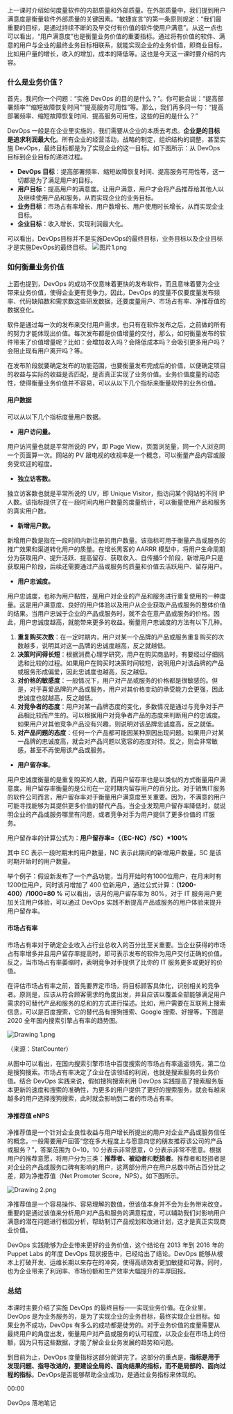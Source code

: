 上一课时介绍如何度量软件的内部质量和外部质量。在外部质量中，我们提到用户满意度是衡量软件外部质量的关键因素。“敏捷宣言”的第一条原则规定：“我们最重要的目标，是通过持续不断的及早交付有价值的软件使用户满意”。从这一点也可以看出，“用户满意度”也是衡量业务价值的重要指标。通过将有价值的软件、满意的用户与企业的最终业务目标相联系，就能实现企业的业务价值，即商业目标，比如用户量的增长，收入的增加，成本的降低等。这也是今天这一课时要介绍的内容。

### 什么是业务价值？

首先，我问你一个问题：“实施 DevOps 的目的是什么？”。你可能会说：“提高部署频率”“缩短故障恢复时间”“提高服务可用性”等。那么，我们再多问一句：“提高部署频率、缩短故障恢复时间、提高服务可用性，这些的目的是什么？”

DevOps 一般是在企业里实施的，我们需要从企业的本质去考虑。**企业是的目标是追求利润最大化**。所有企业的经营活动，战略的制定，组织结构的调整，甚至实施 DevOps，最终目标都是为了实现企业的这一目标。如下图所示：从 DevOps 目标到企业目标的递进过程。

- **DevOps 目标**：提高部署频率、缩短故障恢复时间、提高服务可用性等，这一切都是为了满足用户的目标。
- **用户目标**：提高用户的满意度。让用户满意，用户才会将产品推荐给其他人以及继续使用产品和服务，从而实现企业的业务目标。
- **业务目标**：市场占有率增长、用户数增长、用户使用时长增长，从而实现企业目标。
- **企业目标**：收入增长，实现利润最大化。

可以看出，DevOps目标并不是实施DevOps的最终目标，业务目标以及企业目标才是实施DevOps的最终目标。
![图片1.png](https://s0.lgstatic.com/i/image/M00/94/3B/Ciqc1GAXyUyAQX4CAAEEbA_JVZE411.png)

### 如何衡量业务价值

上面也提到，DevOps 的成功不仅意味着更快的发布软件，而且意味着要为企业带来业务价值，使得企业更有竞争力。因此，DevOps 的度量不仅要度量发布频率、代码缺陷数和需求数这些研发数据，还要度量用户、市场占有率、净推荐值的数据变化。

软件是通过每一次的发布来交付用户需求，也只有在软件发布之后，之前做的所有的努力才能体现出价值。每次发布都是价值增量的交付，那么，如何衡量发布的软件带来了价值增量呢？比如：会增加收入吗？会降低成本吗？会吸引更多用户吗？会阻止现有用户离开吗？等。

在发布阶段就要确定发布的功能范围，也要衡量发布完成后的价值，以便确定项目的收益与实际的收益是否匹配，是否真正实现了业务价值。业务价值度量的动态性，使得衡量业务价值并不容易，可以从以下几个指标来衡量软件的业务价值。

#### 用户数据

可以从以下几个指标度量用户数据。

- **用户访问量。**

用户访问量也就是平常所说的 PV，即 Page View，页面浏览量，同一个人浏览同一个页面算一次。网站的 PV 跟电视的收视率是一个概念，可以衡量产品内容或服务受欢迎的程度。

- **独立访客数。**

独立访客数也就是平常所说的 UV，即 Unique Visitor，指访问某个网站的不同 IP 人数。该指标提供了在一段时间内用户数量的度量统计，可以衡量使用产品和服务的真实用户数。

- **新增用户数。**

新增用户数是指在一段时间内新注册的用户数量。该指标可用于衡量产品或服务的推广效果和渠道转化用户的质量。在增长黑客的 AARRR 模型中，将用户生命周期分为获取用户、提升活跃、提高留存、获取收入、自传播5个阶段，新增用户只是获取用户阶段，后续还需要通过产品或服务的质量和价值去活跃用户、留存用户。

- **用户忠诚度。**

用户忠诚度，也称为用户黏性，是用户对企业的产品和服务进行重复使用的一种度量。这是用户满意度、良好的用户体验以及用户从企业获取产品或服务的整体价值的结果。当用户忠诚于企业的产品或服务时，就不会在意产品或服务的价格。因此，用户忠诚度越高，就能带来更多的收益。衡量用户忠诚度的方法有以下几种。

1. **重复购买次数**：在一定时期内，用户对某一个品牌的产品或服务重复购买的次数越多，说明其对这一品牌的忠诚度越高，反之就越低。
2. **决策时间得长短**：根据消费心理学研究，用户在购买商品时，有要经过仔细挑选和比较的过程。如果用户在购买时决策时间较短，说明用户对该品牌的产品或服务形成偏爱，因此忠诚度也越高，反之越低。
3. **对价格的敏感度**：一般情况下，用户对产品或服务的价格都是很敏感的。但是，对于喜爱品牌的产品或服务，用户对其价格变动的承受能力会更强，因此忠诚度也就越高，反之越低。
4. **对竞争者的态度**：用户对某一品牌态度的变化，多数情况是通过与竞争对手产品相比较而产生的。可以根据用户对竞争者产品的态度来判断用户的忠诚度。如果用户对其他竞争产品没有兴趣，则说明对该品牌忠诚度高，反之就低。
5. **对产品问题的态度**：任何一个产品都可能因某种原因出现问题。如果用户对某一品牌的忠诚度高，就会对产品问题以宽容的态度对待。反之，则会非常敏感，甚至不再使用该产品或服务。

- **用户留存率**。

用户忠诚度衡量的是重复购买的人数，而用户留存率也是以类似的方式衡量用户满意度。用户留存率衡量的是公司在一定时期内留存用户的百分比。对于销售IT服务的软件公司而言，用户留存率对于衡量用户满意度至关重要。因为，不满意的用户可能寻找能够为其提供更多价值的替代产品。当企业发现用户留存率降低时，就说明企业的产品或服务哪里有问题，或者竞争对手为用户提供了更多价值的 IT服务。

用户留存率的计算公式为：**用户留存率=（（EC-NC）/SC）\*100%**

其中 EC 表示一段时期末的用户数量，NC 表示此期间的新增用户数量，SC 是该时期开始时的用户数量。

举个例子：假设新发布了一个产品功能，当月开始时有1000位用户，在月末时有1200位用户，同时该月增加了 400 位新用户，通过公式计算：**（1200-400）/1000=80 %** 可以看出，该月的用户留存率为 80%，对于 IT 服务用户更加关注用户体验，可以通过 DevOps 实践不断提高产品或服务的用户体验来提升用户留存率。

#### 市场占有率

市场占有率对于确定企业收入占行业总收入的百分比至关重要。当企业获得的市场占有率增多并且用户留存率提高时，即可表示发布的软件为用户交付正确的价值。反之，当市场占有率萎缩时，表明竞争对手提供了比你的 IT 服务更多或更好的价值。

在评估市场占有率之前，首先要界定市场，将目标顾客具体化，识别相关的竞争者。原则是，应该从符合顾客需求的角度出发，并且应该以覆盖全部能够满足用户需求的可替代产品和服务的总和的方式进行描述。比如，用户需要在互联网上搜索信息，可以是百度搜索，它的替代品有搜狗搜索、Google 搜索、好搜等，下图是 2020 全年国内搜索引擎占有率的趋势图。

![Drawing 1.png](https://s0.lgstatic.com/i/image2/M01/0C/2C/Cip5yGAXtWWAVq6tAAGGH3bvDtU692.png)

（来源：StatCounter）

从图中可以看出，在国内搜索引擎市场中百度搜索的市场占有率遥遥领先，第二位是搜狗搜索。市场占有率决定了企业在该领域的利润，也就是搜索服务的业务价值。结合 DevOps 实践来说，假如搜狗搜索利用 DevOps 实践提高了搜索服务版本更新的速度和搜索的准确性，为更多的用户提供了更好的搜索服务，就会有越来越多的用户选择搜狗搜索，此时就会影响到二者的市场占有率。

#### 净推荐值 eNPS

净推荐值是一个针对企业良性收益与用户增长所提出的用户对企业产品或服务信任的概念。一般需要用户回答“您在多大程度上与愿意向您的朋友推荐该公司的产品或服务？”，答案范围为 0~10，10 分表示非常愿意，0 分表示非常不愿意。根据用户的推荐意愿，将用户分为三类：**推荐者、被动者**和**贬损者**。推荐者和贬损者是对企业的产品或服务口碑有影响的用户，这两部分用户在用户总数中所占百分比之差，即为净推荐值（Net Promoter Score，NPS）。如下图所示。

![Drawing 2.png](https://s0.lgstatic.com/i/image/M00/94/3F/CgqCHmAXtXmAMZAcAAAmKJI_KB4523.png)

净推荐值是一个容易操作、容易理解的数值，但该值本身并不会为业务带来改变。重要的是通过该值来分析用户对产品和服务的满意程度，可以辅助我们对影响用户满意的潜在问题进行根因分析，帮助制订产品规划和改进计划，这才是真正实现商业价值。

DevOps 实践能够为企业带来更好的业务价值，这个结论在 2013 年到 2016 年的 Puppet Labs 的年度 DevOps 现状报告中，已经给出了结论。DevOps 能够从根本上打破开发、运维长期以来存在的冲突，使得高绩效者更加敏捷和可靠。同时，也为企业带来了利润率、市场份额和生产效率大幅提升的丰厚回报。

### 总结

本课时主要介绍了实施 DevOps 的最终目标——实现业务价值。在企业里，DevOps 是为业务服务的，是为了实现企业的业务目标，最终实现企业目标。如果业务不成功，DevOps 有多么的成功都是徒劳的。对于业务价值的度量需要从最终用户的角度出发，衡量用户对产品或服务的认可程度，以及企业在市场上的份额，因为只有这些数据，才能了解企业业务发展的趋势和问题。

到目前为止，DevOps 度量指标这部分就讲完了。这部分的重点是，**指标是用于发现问题、指导改进的，要建设全局的、面向结果的指标，而不是局部的、面向过程的指标**。DevOps是否能够帮助企业成功，是通过业务指标来体现的。

00:00

DevOps 落地笔记